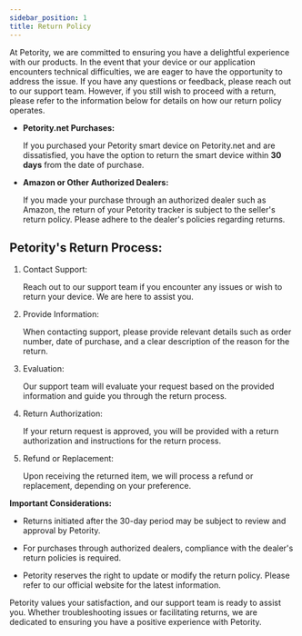 ```yaml
---
sidebar_position: 1
title: Return Policy
---
```


At Petority, we are committed to ensuring you have a delightful experience with our products. In the event that your device or our application encounters technical difficulties, we are eager to have the opportunity to address the issue. If you have any questions or feedback, please reach out to our support team. However, if you still wish to proceed with a return, please refer to the information below for details on how our return policy operates.

+ **Petority.net Purchases:**

	If you purchased your Petority smart device on Petority.net and are dissatisfied, you have the option to return the smart device within **30 days** from the date of purchase.

+ **Amazon or Other Authorized Dealers:**

	If you made your purchase through an authorized dealer such as Amazon, the return of your Petority tracker is subject to the seller's return policy. Please adhere to the dealer's policies regarding returns.

## Petority's Return Process:

1. Contact Support:

	Reach out to our support team if you encounter any issues or wish to return your device. We are here to assist you.
2. Provide Information:

	When contacting support, please provide relevant details such as order number, date of purchase, and a clear description of the reason for the return.
3. Evaluation:

	Our support team will evaluate your request based on the provided information and guide you through the return process.
4. Return Authorization:

	If your return request is approved, you will be provided with a return authorization and instructions for the return process.
5. Refund or Replacement:

	Upon receiving the returned item, we will process a refund or replacement, depending on your preference.

**Important Considerations:**

+ Returns initiated after the 30-day period may be subject to review and approval by Petority.

+ For purchases through authorized dealers, compliance with the dealer's return policies is required.

+ Petority reserves the right to update or modify the return policy. Please refer to our official website for the latest information.

Petority values your satisfaction, and our support team is ready to assist you. Whether troubleshooting issues or facilitating returns, we are dedicated to ensuring you have a positive experience with Petority.


